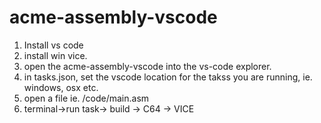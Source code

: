 # acme-assembly-vscode

1. Install vs code
2. install win vice.
3. open the acme-assembly-vscode into the vs-code explorer.
4. in tasks.json, set the vscode location for the takss you are running, ie. windows, osx etc.
5. open a file ie. /code/main.asm
6. terminal->run task-> build -> C64 -> VICE
